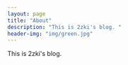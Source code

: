 ```yaml
---
layout: page
title: "About"
description: "This is 2zki's blog. " 
header-img: "img/green.jpg"
---
```


This is 2zki's blog.





